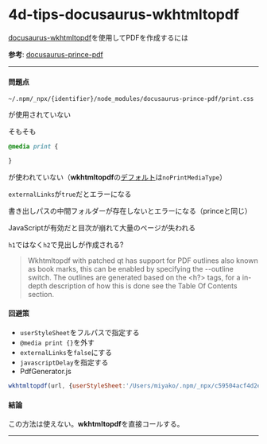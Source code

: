 # 4d-tips-docusaurus-wkhtmltopdf
[docusaurus-wkhtmltopdf](https://nuxnik.com/docusaurus-pdf-generator/
)を使用してPDFを作成するには

**参考**: [docusaurus-prince-pdf](https://github.com/miyako/4d-tips-docusaurus-prince-pdf)

---

#### 問題点

```
~/.npm/_npx/{identifier}/node_modules/docusaurus-prince-pdf/print.css
```

が使用されていない

そもそも

```css
@media print {

}
```

が使われていない（**wkhtmltopdf**の[デフォルト](https://wkhtmltopdf.org/usage/wkhtmltopdf.txt)は`noPrintMediaType`）

`externalLinks`が`true`だとエラーになる

書き出しパスの中間フォルダーが存在しないとエラーになる（princeと同じ）

JavaScriptが有効だと目次が崩れて大量のページが失われる

`h1`ではなく`h2`で見出しが作成される?

> Wkhtmltopdf with patched qt has support for PDF outlines also known as book
  marks, this can be enabled by specifying the --outline switch. The outlines
  are generated based on the <h?> tags, for a in-depth description of how this
  is done see the Table Of Contents section.

#### 回避策

* `userStyleSheet`をフルパスで指定する
* `@media print {}`を外す
* `externalLinks`を`false`にする
* `javascriptDelay`を指定する
* PdfGenerator.js

```js
wkhtmltopdf(url, {userStyleSheet:'/Users/miyako/.npm/_npx/c59504acf4d2eb99/node_modules/docusaurus-wkhtmltopdf/print.css', dpi:72, background:true, minimumFontSize:13, imageDpi:300, externalLinks:false, noPrintMediaType:null, copies:1, disableJavascript:null, orientation: 'landscape', marginTop: 0, marginRight: 0, marginBottom: 0, marginLeft: 0})
```

#### 結論

この方法は使えない。**wkhtmltopdf**を直接コールする。

---
